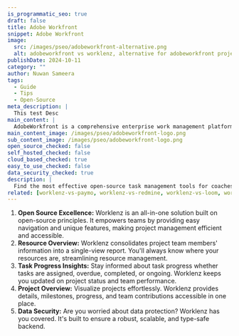 ```yaml
---
is_programmatic_seo: true
draft: false
title: Adobe Workfront
snippet: Adobe Workfront
image:
  src: /images/pseo/adobeworkfront-alternative.png
  alt: adobeworkfront vs worklenz, alternative for adobeworkfront project managemet tool, task management, resource management, productivity
publishDate: 2024-10-11
category: ""
author: Nuwan Sameera
tags:
  - Guide
  - Tips
  - Open-Source
meta_description: |
  This test Desc
main_content: |
  AdobeWorkfront is a comprehensive enterprise work management platform that provides tools for project planning, resource management, and collaboration.
main_content_image: /images/pseo/adobeworkfront-logo.png
sub_content_image: /images/pseo/adobeworkfront-logo.png
open_source_checked: false
self_hosted_checked: false
cloud_based_checked: true
easy_to_use_checked: false
data_security_checked: true
description: |
  Find the most effective open-source task management tools for coaches on our platform. Simplify your coaching tasks and boost productivity with these tools.
related: [worklenz-vs-paymo, worklenz-vs-redmine, worklenz-vs-loom, worklenz-vs-productiveio]
---
```

1. **Open Source Excellence:** Worklenz is an all-in-one solution built on open-source principles. It empowers teams by providing easy navigation and unique features, making project management efficient and accessible.
2. **Resource Overview:** Worklenz consolidates project team members' information into a single-view report. You'll always know where your resources are, streamlining resource management.
3. **Task Progress Insights:** Stay informed about task progress whether tasks are assigned, overdue, completed, or ongoing. Worklenz keeps you updated on project status and team performance.
4. **Project Overview:** Visualize projects effortlessly. Worklenz provides details, milestones, progress, and team contributions accessible in one place.
5. **Data Security:** Are you worried about data protection? Worklenz has you covered. It's built to ensure a robust, scalable, and type-safe backend.